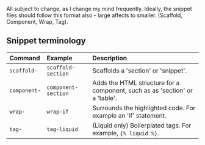 All subject to change, as I change my mind frequently.
Ideally, the snippet files should follow this format also - large affects to smaller.
(Scaffold, Component, Wrap, Tag).

## Snippet terminology

| Command | Example | Description
| :------------- | :------------- | :------------- |
| `scaffold-` | `scaffold-section` | Scaffolds a 'section' or 'snippet'.
| `component-` | `component-section` | Adds the HTML structure for a component, such as as 'section' or a 'table'.
| `wrap-` | `wrap-if` | Surrounds the highlighted code. For example an 'if' statement.
| `tag-` | `tag-liquid` | (Liquid only) Boilerplated tags. For example, `{% liquid %}`.
